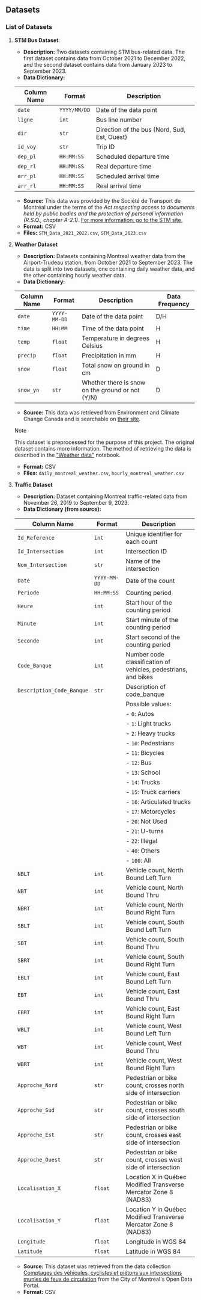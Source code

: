 ## Datasets

### List of Datasets

1. **STM Bus Dataset**: 
   - **Description:** Two datasets containing STM bus-related data. The first dataset contains data from October 2021 to December 2022, and the second dataset contains data from January 2023 to September 2023. 
   - **Data Dictionary:** 

   | Column Name | Format       | Description                                  |
   | ----------- | ------------ | -------------------------------------------- |
   | `date`      | `YYYY/MM/DD` | Date of the data point                       |
   | `ligne`     | `int`        | Bus line number                              |
   | `dir`       | `str`        | Direction of the bus (Nord, Sud, Est, Ouest) |
   | `id_voy`    | `str`        | Trip ID                                      |
   | `dep_pl`    | `HH:MM:SS`   | Scheduled departure time                     |
   | `dep_rl`    | `HH:MM:SS`   | Real departure time                          |
   | `arr_pl`    | `HH:MM:SS`   | Scheduled arrival time                       |
   | `arr_rl`    | `HH:MM:SS`   | Real arrival time                            |

   - **Source:** This data was provided by the Société de Transport de Montréal under the terms of the *Act respecting access to documents held by public bodies and the protection of personal information (R.S.Q., chapter A-2.1)*. [For more information, go to the STM site.](https://www.stm.info/en/about/corporate-governance/access-information)
   - **Format:** CSV
   - **Files:** `STM_Data_2021_2022.csv`, `STM_Data_2023.csv`



2. **Weather Dataset**
   - **Description:** Datasets containing Montreal weather data from the Airport-Trudeau station, from October 2021 to September 2023. The data is split into two datasets, one containing daily weather data, and the other containing hourly weather data.
   - **Data Dictionary:**  

   | Column Name | Format       | Description                                      | Data Frequency |
   | ----------- | ------------ | ------------------------------------------------ | -------------- |
   | `date`      | `YYYY-MM-DD` | Date of the data point                           | D/H            |
   | `time`      | `HH:MM`      | Time of the data point                           | H              |
   | `temp`      | `float`      | Temperature in degrees Celsius                   | H              |
   | `precip`    | `float`      | Precipitation in mm                              | H              |
   | `snow`      | `float`      | Total snow on ground in cm                       | D              |
   | `snow_yn`   | `str`        | Whether there is snow on the ground or not (Y/N) | D              |

   - **Source:** This data was retrieved from Environment and Climate Change Canada and is searchable on [their site](https://climate.weather.gc.ca/historical_data/search_historic_data_e.html).   

   > [!NOTE]  
   > This dataset is preprocessed for the purpose of this project. The original dataset contains more information. The method of retrieving the data is described in the ["Weather data"](/Notebooks/3_1_2_Weather.ipynb) notebook.
   
   - **Format:** CSV
   - **Files:** `daily_montreal_weather.csv`, `hourly_montreal_weather.csv`

3. **Traffic Dataset**
   - **Description:** Dataset containing Montreal  traffic-related data from November 26, 2019 to September 9, 2023.
   - **Data Dictionary (from source):**

   | Column Name               | Format       | Description                                                      |
   | ------------------------- | ------------ | ---------------------------------------------------------------- |
   | `Id_Reference`            | `int`        | Unique identifier for each count                                 |
   | `Id_Intersection`         | `int`        | Intersection ID                                                  |
   | `Nom_Intersection`        | `str`        | Name of the intersection                                         |
   | `Date`                    | `YYYY-MM-DD` | Date of the count                                                |
   | `Periode`                 | `HH:MM:SS`   | Counting period                                                  |
   | `Heure`                   | `int`        | Start hour of the counting period                                |
   | `Minute`                  | `int`        | Start minute of the counting period                              |
   | `Seconde`                 | `int`        | Start second of the counting period                              |
   | `Code_Banque`             | `int`        | Number code classification of vehicles, pedestrians, and bikes   |
   | `Description_Code_Banque` | `str`        | Description of code_banque                                       |
   |                           |              | Possible values:                                                 |
   |                           |              | - `0`: Autos                                                     |
   |                           |              | - `1`: Light trucks                                              |
   |                           |              | - `2`: Heavy trucks                                              |
   |                           |              | - `10`: Pedestrians                                              |
   |                           |              | - `11`: Bicycles                                                 |
   |                           |              | - `12`: Bus                                                      |
   |                           |              | - `13`: School                                                   |
   |                           |              | - `14`: Trucks                                                   |
   |                           |              | - `15`: Truck carriers                                           |
   |                           |              | - `16`: Articulated trucks                                       |
   |                           |              | - `17`: Motorcycles                                              |
   |                           |              | - `20`: Not Used                                                 |
   |                           |              | - `21`: U-turns                                                  |
   |                           |              | - `22`: Illegal                                                  |
   |                           |              | - `40`: Others                                                   |
   |                           |              | - `100`: All                                                     |
   | `NBLT`                    | `int`        | Vehicle count, North Bound Left Turn                             |
   | `NBT`                     | `int`        | Vehicle count, North Bound Thru                                  |
   | `NBRT`                    | `int`        | Vehicle count, North Bound Right Turn                            |
   | `SBLT`                    | `int`        | Vehicle count, South Bound Left Turn                             |
   | `SBT`                     | `int`        | Vehicle count, South Bound Thru                                  |
   | `SBRT`                    | `int`        | Vehicle count, South Bound Right Turn                            |
   | `EBLT`                    | `int`        | Vehicle count, East Bound Left Turn                              |
   | `EBT`                     | `int`        | Vehicle count, East Bound Thru                                   |
   | `EBRT`                    | `int`        | Vehicle count, East Bound Right Turn                             |
   | `WBLT`                    | `int`        | Vehicle count, West Bound Left Turn                              |
   | `WBT`                     | `int`        | Vehicle count, West Bound Thru                                   |
   | `WBRT`                    | `int`        | Vehicle count, West Bound Right Turn                             |
   | `Approche_Nord`           | `str`        | Pedestrian or bike count, crosses north side of intersection     |
   | `Approche_Sud`            | `str`        | Pedestrian or bike count, crosses south side of intersection     |
   | `Approche_Est`            | `str`        | Pedestrian or bike count, crosses east side of intersection      |
   | `Approche_Ouest`          | `str`        | Pedestrian or bike count, crosses west side of intersection      |
   | `Localisation_X`          | `float`      | Location X in Québec Modified Transverse Mercator Zone 8 (NAD83) |
   | `Localisation_Y`          | `float`      | Location Y in Québec Modified Transverse Mercator Zone 8 (NAD83) |
   | `Longitude`               | `float`      | Longitude in WGS 84                                              |
   | `Latitude`                | `float`      | Latitude in WGS 84                                               |


   - **Source:** This dataset was retrieved from the data collection [Comptages des véhicules, cyclistes et piétons aux intersections munies de feux de circulation](https://donnees.montreal.ca/dataset/comptage-vehicules-pietons) from the City of Montreal's Open Data Portal.
   - **Format:** CSV